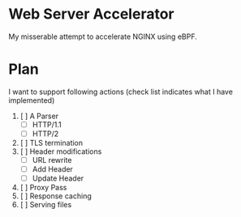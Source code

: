 # Web Server Accelerator

My misserable attempt to accelerate NGINX using eBPF.

# Plan

I want to support following actions (check list indicates what I have implemented)

1. [ ] A Parser
    * [ ] HTTP/1.1
    * [ ] HTTP/2
2. [ ] TLS termination
3. [ ] Header modifications
    * [ ] URL rewrite
    * [ ] Add Header
    * [ ] Update Header
4. [ ] Proxy Pass
5. [ ] Response caching
6. [ ] Serving files

